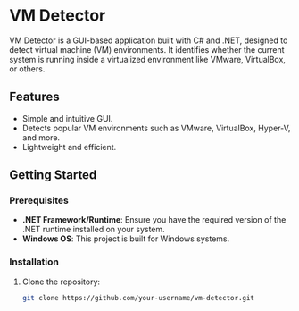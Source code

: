 # VM Detector  

VM Detector is a GUI-based application built with C# and .NET, designed to detect virtual machine (VM) environments. It identifies whether the current system is running inside a virtualized environment like VMware, VirtualBox, or others.

## Features  
- Simple and intuitive GUI.  
- Detects popular VM environments such as VMware, VirtualBox, Hyper-V, and more.  
- Lightweight and efficient.  

## Getting Started  

### Prerequisites  
- **.NET Framework/Runtime**: Ensure you have the required version of the .NET runtime installed on your system.  
- **Windows OS**: This project is built for Windows systems.  

### Installation  
1. Clone the repository:  
   ```bash
   git clone https://github.com/your-username/vm-detector.git  
